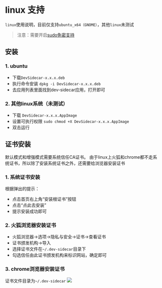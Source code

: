 # linux 支持
`linux`使用说明，目前仅支持`ubuntu_x64（GNOME）`，其他`linux`未测试

> 注意：需要开启[sudo免密支持](https://www.jianshu.com/p/5d02428f313d)

## 安装

### 1. ubuntu
 * 下载`DevSidecar-x.x.x.deb`
 * 执行命令安装 `dpkg -i DevSidecar-x.x.x.deb`
 * 去应用列表里面找到dev-sidecar应用，打开即可

### 2. 其他linux系统（未测试）
* 下载 `DevSidecar-x.x.x.AppImage`
* 设置可执行权限 `sudo chmod +X DevSidecar-x.x.x.AppImage`
* 双击运行

## 证书安装
默认模式和增强模式需要系统信任CA证书。
由于linux上火狐和chrome都不走系统证书，所以除了安装系统证书之外，还需要给浏览器安装证书
### 1. 系统证书安装
根据弹出的提示：
 * 点击首页右上角“安装根证书”按钮
 * 点击“点此去安装”
 * 提示安装成功即可

### 2. 火狐浏览器安装证书
* 火狐浏览器->选项->隐私与安全->证书->查看证书
* 证书颁发机构->导入
* 选择证书文件在`~/.dev-sidecar`目录下
* 勾选信任由此证书颁发机构来标识网站，确定即可

### 3. chrome浏览器安装证书
证书文件目录为`~/.dev-sidecar`
![](../packages/gui/public/setup-linux.png)
